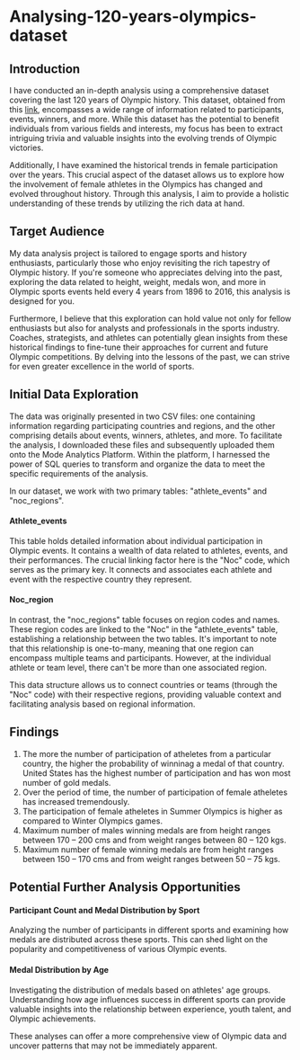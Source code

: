 # Analysing-120-years-olympics-dataset
## Introduction
I have conducted an in-depth analysis using a comprehensive dataset covering the last 120 years of Olympic history. This dataset, obtained from this [link](https://www.dropbox.com/sh/0wqw8fmiwrzr8ef/AABQijjQM522INXX1FCdamzma?dl=0), encompasses a wide range of information related to participants, events, winners, and more. While this dataset has the potential to benefit individuals from various fields and interests, my focus has been to extract intriguing trivia and valuable insights into the evolving trends of Olympic victories.

Additionally, I have examined the historical trends in female participation over the years. This crucial aspect of the dataset allows us to explore how the involvement of female athletes in the Olympics has changed and evolved throughout history. Through this analysis, I aim to provide a holistic understanding of these trends by utilizing the rich data at hand.

## Target Audience
My data analysis project is tailored to engage sports and history enthusiasts, particularly those who enjoy revisiting the rich tapestry of Olympic history. If you're someone who appreciates delving into the past, exploring the data related to height, weight, medals won, and more in Olympic sports events held every 4 years from 1896 to 2016, this analysis is designed for you.

Furthermore, I believe that this exploration can hold value not only for fellow enthusiasts but also for analysts and professionals in the sports industry. Coaches, strategists, and athletes can potentially glean insights from these historical findings to fine-tune their approaches for current and future Olympic competitions. By delving into the lessons of the past, we can strive for even greater excellence in the world of sports.

## Initial Data Exploration
The data was originally presented in two CSV files: one containing information regarding participating countries and regions, and the other comprising details about events, winners, athletes, and more. To facilitate the analysis, I downloaded these files and subsequently uploaded them onto the Mode Analytics Platform. Within the platform, I harnessed the power of SQL queries to transform and organize the data to meet the specific requirements of the analysis.

In our dataset, we work with two primary tables: "athlete_events" and "noc_regions".

#### Athlete_events
This table holds detailed information about individual participation in Olympic events. It contains a wealth of data related to athletes, events, and their performances. The crucial linking factor here is the "Noc" code, which serves as the primary key. It connects and associates each athlete and event with the respective country they represent.

#### Noc_region 
In contrast, the "noc_regions" table focuses on region codes and names. These region codes are linked to the "Noc" in the "athlete_events" table, establishing a relationship between the two tables. It's important to note that this relationship is one-to-many, meaning that one region can encompass multiple teams and participants. However, at the individual athlete or team level, there can't be more than one associated region.

This data structure allows us to connect countries or teams (through the "Noc" code) with their respective regions, providing valuable context and facilitating analysis based on regional information.

## Findings
1) The more the number of participation of atheletes from a particular country, the higher the probability of winninag a medal of that
country. United States has the highest number of participation and has won most number of gold medals.
2) Over the period of time, the number of participation of female atheletes has increased tremendously.
3) The participation of female atheletes in Summer Olympics is higher as compared to Winter Olympics games.
4) Maximum number of males winning medals are from height ranges between 170 – 200 cms and from weight ranges between 80 – 120 kgs.
5) Maximum number of female winning medals are from height ranges between 150 – 170 cms and from weight ranges between 50 – 75 kgs.

## Potential Further Analysis Opportunities
#### Participant Count and Medal Distribution by Sport
Analyzing the number of participants in different sports and examining how medals are distributed across these sports. This can shed light on the popularity and competitiveness of various Olympic events.

#### Medal Distribution by Age
Investigating the distribution of medals based on athletes' age groups. Understanding how age influences success in different sports can provide valuable insights into the relationship between experience, youth talent, and Olympic achievements.

These analyses can offer a more comprehensive view of Olympic data and uncover patterns that may not be immediately apparent.
